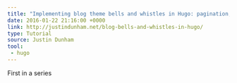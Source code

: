```yaml
---
title: "Implementing blog theme bells and whistles in Hugo: pagination, pages, related posts, and tag lists"
date: 2016-01-22 21:16:00 +0000
link: http://justindunham.net/blog-bells-and-whistles-in-hugo/
type: Tutorial
source: Justin Dunham
tool:
 - hugo
---
```

First in a series



